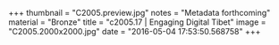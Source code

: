 +++
thumbnail = "C2005.preview.jpg"
notes = "Metadata forthcoming"
material = "Bronze"
title = "c2005.17 | Engaging Digital Tibet"
image = "C2005.2000x2000.jpg"
date = "2016-05-04 17:53:50.568758"
+++
